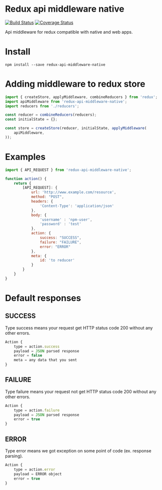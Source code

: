 Redux api middleware native
====================
[![Build Status](https://travis-ci.org/celso-henrique/redux-api-middleware-native.svg?branch=master)](https://travis-ci.org/celso-henrique/redux-api-middleware-native)
[![Coverage Status](https://coveralls.io/repos/github/celso-henrique/redux-api-middleware-native/badge.svg?branch=master)](https://coveralls.io/github/celso-henrique/redux-api-middleware-native?branch=master)

Api middleware for redux compatible with native and web apps.


# Install
```
npm install --save redux-api-middleware-native
```


# Adding middleware to redux store
```js
import { createStore, applyMiddleware, combineReducers } from 'redux';
import apiMiddleware from 'redux-api-middleware-native';
import reducers from './reducers';

const reducer = combineReducers(reducers);
const initialState = {};

const store = createStore(reducer, initialState, applyMiddleware(
    apiMiddleware,
));
```


# Examples

```js
import { API_REQUEST } from 'redux-api-middleware-native';

function action() {
    return {
        [API_REQUEST]: {
            url: 'http://www.example.com/resource',
            method: "POST",
            headers: {
                'Content-Type': 'application/json'
            },
            body: {
                'username' : 'npm-user',
                'password' : 'test'
            },
            action: {
                success: "SUCCESS",
                failure: "FAILURE",
                error: "ERROR"
            },
            meta: {
                id: 'to reducer'
            }
        }
    }
}
```
# Default responses

## SUCCESS

Type success means your request get HTTP status code 200 without any other errors.

```js
Action {
    type = action.success
    payload = JSON parsed response
    error = false
    meta = any data that you sent
}
```

## FAILURE

Type failure means your request not get HTTP status code 200 without any other errors.

```js
Action {
    type = action.failure
    payload = JSON parsed response
    error = true
}
```

## ERROR

Type error means we got exception on some point of code (ex. response parsing).

```js
Action {
    type = action.error
    payload = ERROR object
    error = true
}
```
